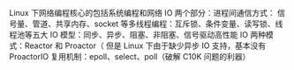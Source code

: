Linux 下网络编程核心的包括系统编程和网络 IO 两个部分：进程间通信方式： 信号量、管道、共享内存、socket 等多线程编程：互斥锁、条件变量、读写锁、线程池等五大 IO 模型：同步、异步、阻塞、非阻塞、信号驱动高性能 IO 两种模式：Reactor 和 Proactor（ 但是 Linux 下由于缺少异步 IO 支持，基本没有 ProactorIO 复用机制：epoll、select、poll（破解 C10K 问题的利器）
